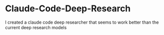 # Claude-Code-Deep-Research
I created a claude code deep researcher that seems to work better than the current deep research models

